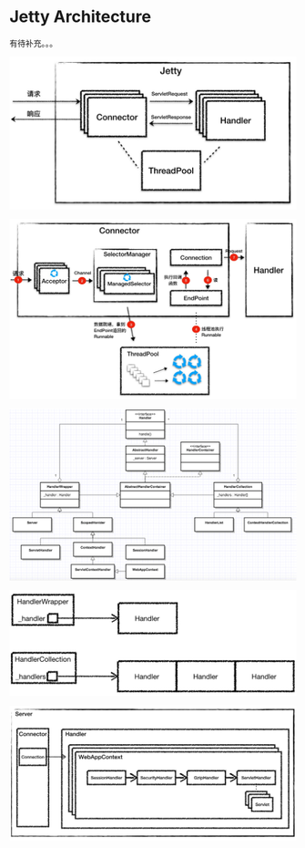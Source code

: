 # Jetty Architecture

有待补充。。。

![](../../.gitbook/assets/image%20%28159%29.png)

![](../../.gitbook/assets/image%20%28108%29.png)

![](../../.gitbook/assets/image%20%2826%29.png)

![](../../.gitbook/assets/image%20%28165%29.png)

![](../../.gitbook/assets/image%20%28150%29.png)



